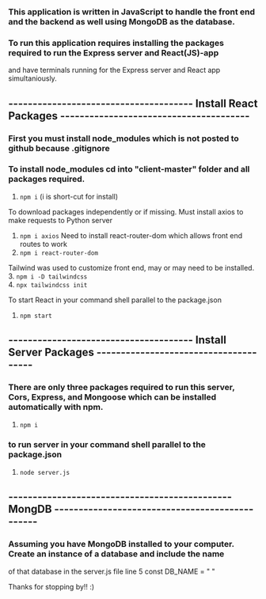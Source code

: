 ### This application is written in JavaScript to handle the front end and the backend as well using MongoDB as the database.

### To run this application requires installing the packages required to run the Express server and React(JS)-app 
and have terminals running for the Express server and React app simultaniously. 

## -------------------------------------- Install React Packages ---------------------------------------

### First you must install node_modules which is not posted to github because .gitignore
### To install node_modules cd into "client-master" folder and all packages required.
1. `npm i`
(i is short-cut for install)

To download packages independently or if missing.
Must install axios to make requests to Python server
1. `npm i axios`
Need to install react-router-dom which allows front end routes to work
2. `npm i react-router-dom`

Tailwind was used to customize front end, may or may need to be installed. \
3. `npm i -D tailwindcss` \
4. `npx tailwindcss init`

To start React in your command shell parallel to the package.json
1. `npm start`

## -------------------------------------- Install Server Packages --------------------------------------

### There are only three packages required to run this server, Cors, Express, and Mongoose which can be installed automatically with npm.
1. `npm i`

### to run server in your command shell parallel to the package.json
1. `node server.js`


## ---------------------------------------------- MongDB -----------------------------------------------

### Assuming you have MongoDB installed to your computer. Create an instance of a database and include the name 
of that database in the server.js file line 5 const DB_NAME = " "


Thanks for stopping by!! :)
